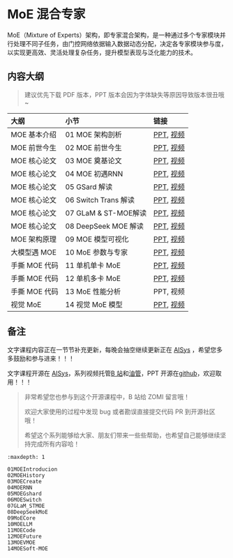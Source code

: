 <!--Copyright © ZOMI 适用于[License](https://github.com/chenzomi12/AIInfra)版权许可-->

#  MoE 混合专家

MoE（Mixture of Experts）架构，即专家混合架构，是一种通过多个专家模块并行处理不同子任务，由门控网络依据输入数据动态分配，决定各专家模块参与度，以实现更高效、灵活处理复杂任务，提升模型表现与泛化能力的技术。

## 内容大纲

> 建议优先下载 PDF 版本，PPT 版本会因为字体缺失等原因导致版本很丑哦~

| 大纲 | 小节 | 链接 |
|:--- |:---- |:-------------------- |
| MOE 基本介绍 | 01 MOE 架构剖析  | [PPT](./01MOEIntroducion.pdf), [视频](https://www.bilibili.com/video/BV17PNtekE3Y/) |
| MOE 前世今生 | 02 MOE 前世今生  | [PPT](./02MOEHistory.pdf), [视频](https://www.bilibili.com/video/BV1y7wZeeE96/) |
| MOE 核心论文 | 03 MOE 奠基论文  | [PPT](./03MOECreate.pdf), [视频](https://www.bilibili.com/video/BV1MiAYeuETj/) |
| MOE 核心论文 | 04 MOE 初遇RNN  | [PPT](./04MOERNN.pdf), [视频](https://www.bilibili.com/video/BV1RYAjeKE3o/) |
| MOE 核心论文 | 05 GSard 解读  | [PPT](./05MOEGshard.pdf), [视频](https://www.bilibili.com/video/BV1r8ApeaEyW/) |
| MOE 核心论文 | 06 Switch Trans 解读  | [PPT](./06MOESwitch.pdf), [视频](https://www.bilibili.com/video/BV1UsPceJEEQ/) |
| MOE 核心论文 | 07 GLaM & ST-MOE解读  | [PPT](./07MOEGLaM_STMOE.pdf), [视频](https://www.bilibili.com/video/BV1L59qYqEVw/) |
| MOE 核心论文 | 08 DeepSeek MOE 解读  | [PPT](./08DeepSeekMoE.pdf), [视频](https://www.bilibili.com/video/BV1tE9HYUEdz/) |
| MOE 架构原理 | 09 MOE 模型可视化  | [PPT](./09MoECore.pdf), [视频](https://www.bilibili.com/video/BV1Gj9ZYdE4N/) |
| 大模型遇 MOE | 10 MoE 参数与专家  | [PPT](./10MOELLM.pdf), [视频](https://www.bilibili.com/video/BV1UERNYqEwU/) |
| 手撕 MOE 代码 | 11 单机单卡 MoE  | [PPT](./11MOECode.pdf), [视频](https://www.bilibili.com/video/BV1UTRYYUE5o) |
| 手撕 MOE 代码 | 12 单机多卡 MoE  | [PPT](./11MOECode.pdf), [视频](https://www.bilibili.com/video/BV1JaR5YSEMN) |
| 手撕 MOE 代码 | 13 MoE 性能分析  | PPT, 视频 |
| 视觉 MoE | 14 视觉 MoE 模型  | [PPT](./12MOEFuture.pdf), [视频](https://www.bilibili.com/video/BV1JNQVYBEq7) |

## 备注

文字课程内容正在一节节补充更新，每晚会抽空继续更新正在 [AISys](https://chenzomi12.github.io/) ，希望您多多鼓励和参与进来！！！

文字课程开源在 [AISys](https://chenzomi12.github.io/)，系列视频托管[B 站](https://space.bilibili.com/517221395)和[油管](https://www.youtube.com/@ZOMI666/playlists)，PPT 开源在[github](https://github.com/chenzomi12/AIInfra)，欢迎取用！！！

> 非常希望您也参与到这个开源课程中，B 站给 ZOMI 留言哦！
>
> 欢迎大家使用的过程中发现 bug 或者勘误直接提交代码 PR 到开源社区哦！
>
> 希望这个系列能够给大家、朋友们带来一些些帮助，也希望自己能够继续坚持完成所有内容哈！

```{toctree}
:maxdepth: 1

01MOEIntroducion
02MOEHistory
03MOECreate
04MOERNN
05MOEGshard
06MOESwitch
07GLaM_STMOE
08DeepSeekMoE
09MoECore
10MOELLM
11MOECode
12MOEFuture
13MOEVMOE
14MOESoft-MOE
```